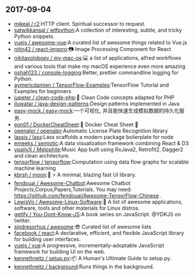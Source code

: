 ## 2017-09-04

* [mikeal / r2](https://github.com/mikeal/r2):HTTP client. Spiritual successor to request.
* [satwikkansal / wtfpython](https://github.com/satwikkansal/wtfpython):A collection of interesting, subtle, and tricky Python snippets.
* [vuejs / awesome-vue](https://github.com/vuejs/awesome-vue):A curated list of awesome things related to Vue.js
* [nitin42 / react-imgpro](https://github.com/nitin42/react-imgpro):📷 Image Processing Component for React
* [nikitavoloboev / my-mac-os](https://github.com/nikitavoloboev/my-mac-os):💻 a list of applications, alfred workflows and various tools that make my macOS experience even more amazing
* [pshah123 / console-logging](https://github.com/pshah123/console-logging):Better, prettier commandline logging for Python.
* [aymericdamien / TensorFlow-Examples](https://github.com/aymericdamien/TensorFlow-Examples):TensorFlow Tutorial and Examples for beginners
* [jupeter / clean-code-php](https://github.com/jupeter/clean-code-php):🛁 Clean Code concepts adapted for PHP
* [iluwatar / java-design-patterns](https://github.com/iluwatar/java-design-patterns):Design patterns implemented in Java
* [easy-mock / easy-mock](https://github.com/easy-mock/easy-mock):一个可视化, 并且能快速生成模拟数据的持久化服务.
* [eon01 / DockerCheatSheet](https://github.com/eon01/DockerCheatSheet):🐋 Docker Cheat Sheet 🐋
* [openalpr / openalpr](https://github.com/openalpr/openalpr):Automatic License Plate Recognition library
* [lassjs / lass](https://github.com/lassjs/lass):Lass scaffolds a modern package boilerplate for node
* [emeeks / semiotic](https://github.com/emeeks/semiotic):A data visualization framework combining React & D3
* [vpaliyX / Melophile](https://github.com/vpaliyX/Melophile):Music App built using RxJava2, Retrofit2, Dagger2 and clean architecture.
* [tensorflow / tensorflow](https://github.com/tensorflow/tensorflow):Computation using data flow graphs for scalable machine learning
* [kbrsh / moon](https://github.com/kbrsh/moon):🌙 ⚡️ A minimal, blazing fast UI library.
* [fendouai / Awesome-Chatbot](https://github.com/fendouai/Awesome-Chatbot):Awesome Chatbot Projects,Corpus,Papers,Tutorials. You may need: https://github.com/fendouai/Awesome-TensorFlow-Chinese .
* [LewisVo / Awesome-Linux-Software](https://github.com/LewisVo/Awesome-Linux-Software):🐧 A list of awesome applications, software, tools and other materials for Linux distros.
* [getify / You-Dont-Know-JS](https://github.com/getify/You-Dont-Know-JS):A book series on JavaScript. @YDKJS on twitter.
* [sindresorhus / awesome](https://github.com/sindresorhus/awesome):😎 Curated list of awesome lists
* [facebook / react](https://github.com/facebook/react):A declarative, efficient, and flexible JavaScript library for building user interfaces.
* [vuejs / vue](https://github.com/vuejs/vue):A progressive, incrementally-adoptable JavaScript framework for building UI on the web.
* [kennethreitz / setup.py](https://github.com/kennethreitz/setup.py):📦 A Human's Ultimate Guide to setup.py.
* [kennethreitz / background](https://github.com/kennethreitz/background):Runs things in the background.
